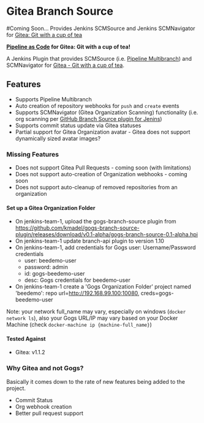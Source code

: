 Gitea Branch Source
=====================
#Coming Soon...
Provides Jenkins SCMSource and Jenkins SCMNavigator for [Gitea: Git with a cup of tea](https://gitea.io/en-US/)

**[Pipeline as Code](https://go.cloudbees.com/docs/cloudbees-documentation/cookbook/ch19.html#ch19_pipeline-as-code) for Gitea: Git with a cup of tea!**

A Jenkins Plugin that provides SCMSource (i.e. [Pipeline Multibranch](https://wiki.jenkins-ci.org/display/JENKINS/Pipeline+Multibranch+Plugin)) and SCMNavigator for [Gitea - Git with a cup of tea](https://github.com/gogits/gogs).

## Features

- Supports Pipeline Multibranch
- Auto creation of repository webhooks for `push` and `create` events
- Supports SCMNavigator (Gitea Organization Scanning) functionality (i.e. org scanning per [GitHub Branch Source plugin for Jenins](https://wiki.jenkins-ci.org/display/JENKINS/GitHub+Branch+Source+Plugin))
- Supports commit status update via Gitea statuses
- Partial support for Gitea Organization avatar - Gitea does not support dynamically sized avatar images?

### Missing Features

- Does not support Gitea Pull Requests - coming soon (with limitations)
- Does not support auto-creation of Organization webhooks - coming soon
- Does not support auto-cleanup of removed repositories from an organization

#### Set up a Gitea Organization Folder
- On jenkins-team-1, upload the gogs-branch-source plugin from https://github.com/kmadel/gogs-branch-source-plugin/releases/download/v0.1-alpha/gogs-branch-source-0.1-alpha.hpi
- On jenkins-team-1 update branch-api plugin to version 1.10
- On jenkins-team-1, add credentials for Gogs user: Username/Password credentials
  - user: beedemo-user
  - password: admin
  - id: gogs-beedemo-user
  - desc: Gogs credentials for beedemo-user
- On jenkins-team-1 create a 'Gogs Organization Folder' project named 'beedemo': repo url=http://192.168.99.100:10080, creds=gogs-beedemo-user

Note: your network full_name may vary, especially on windows (`docker network ls`), also your Gogs URL/IP may vary based on your Docker Machine (check `docker-machine ip {machine-full_name}`)

#### Tested Against

- Gitea: v1.1.2

### Why Gitea and not Gogs?

Basically it comes down to the rate of new features being added to the project.

- Commit Status
- Org webhook creation
- Better pull request support
